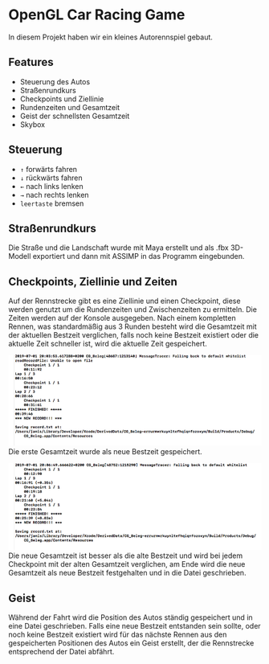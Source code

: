 # OpenGL Car Racing Game 
In diesem Projekt haben wir ein kleines Autorennspiel gebaut.

## Features
- Steuerung des Autos
- Straßenrundkurs
- Checkpoints und Ziellinie
- Rundenzeiten und Gesamtzeit
- Geist der schnellsten Gesamtzeit
- Skybox

## Steuerung
- `↑` forwärts fahren
- `↓` rückwärts fahren 
- `←` nach links lenken 
- `→` nach rechts lenken 
- `leertaste` bremsen

## Straßenrundkurs
Die Straße und die Landschaft wurde mit Maya erstellt und als .fbx 3D-Modell exportiert und dann mit ASSIMP in das Programm eingebunden.

## Checkpoints, Ziellinie und Zeiten
Auf der Rennstrecke gibt es eine Ziellinie und einen Checkpoint, diese werden genutzt um die Rundenzeiten und Zwischenzeiten zu ermitteln. Die Zeiten werden auf der Konsole ausgegeben. Nach einem kompletten Rennen, was standardmäßig aus 3 Runden besteht wird die Gesamtzeit mit der aktuellen Bestzeit verglichen, falls noch keine Bestzeit existiert oder die aktuelle Zeit schneller ist, wird die aktuelle Zeit gespeichert.

![Zeitenausgabe 1](zeitenausgabe_1.png)
Die erste Gesamtzeit wurde als neue Bestzeit gespeichert.

![Zeitenausgabe 2](zeitenausgabe_2.png)
Die neue Gesamtzeit ist besser als die alte Bestzeit und wird bei jedem Checkpoint mit der alten Gesamtzeit verglichen, am Ende wird die neue Gesamtzeit als neue Bestzeit festgehalten und in die Datei geschrieben.

## Geist
Während der Fahrt wird die Position des Autos ständig gespeichert und in eine Datei geschrieben. Falls eine neue Bestzeit entstanden sein sollte, oder noch keine Bestzeit existiert wird für das nächste Rennen aus den gespeicherten Positionen des Autos ein Geist erstellt, der die Rennstrecke entsprechend der Datei abfährt.
